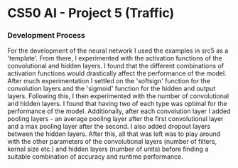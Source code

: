 # CS50 AI - Project 5 (Traffic)

### Development Process
For the development of the neural network I used the examples in src5 as a 'template'. From there, I experimented with the activation functions of the convolutional and hidden layers. I found that the different combinations of activation functions would drastically affect the performance of the model. After much experimentation I settled on the 'softsign' function for the convolution layers and the 'sigmoid' function for the hidden and output layers. Following this, I then experimented with the number of convolutional and hidden layers. I found that having two of each type was optimal for the performance of the model. Additionally, after each convolution layer I added pooling layers - an average pooling layer after the first convolutional layer and a max pooling layer after the second. I also added dropout layers between the hidden layers. After this, all that was left was to play around with the other parameters of the convolutional layers (number of filters, kernal size etc.) and hidden layers (number of units) before finding a suitable combination of accuracy and runtime performance. 
